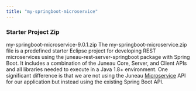 ```yaml
---
title: "my-springboot-microservice"
---
```


### Starter Project Zip

my-springboot-microservice-9.0.1.zip The my-springboot-microservice.zip file is a predefined starter Eclipse project for developing REST microservices using the juneau-rest-server-springboot package with Spring Boot.
It includes a combination of the Juneau Core, Server, and Client APIs and all libraries needed to execute in a Java 1.8+ environment.
One significant difference is that we are not using the Juneau [Microservice]({{API_DOCS}}/org/apache/juneau/microservice/Microservice.html) API for our application but instead using the existing Spring Boot API.
